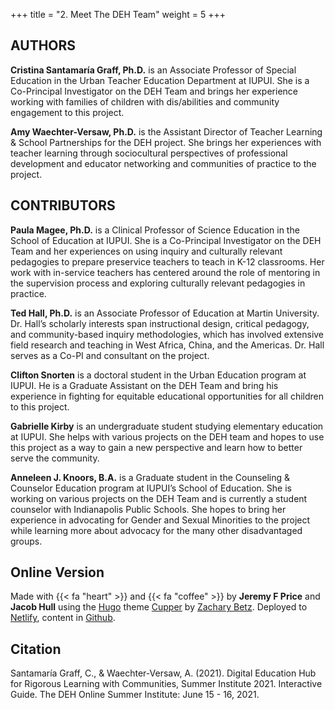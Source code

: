 +++
title = "2. Meet The DEH Team"
weight = 5
+++

## AUTHORS

**Cristina Santamaría Graff, Ph.D.** is an Associate Professor of Special Education in the Urban Teacher Education Department at IUPUI. She is a Co-Principal Investigator on the DEH Team and brings her experience working with families of children with dis/abilities and community engagement to this project.

**Amy Waechter-Versaw, Ph.D.** is the Assistant Director of Teacher Learning & School Partnerships for the DEH project. She brings her experiences with teacher learning through sociocultural perspectives of professional development and educator networking and communities of practice to the project.

## CONTRIBUTORS

**Paula Magee, Ph.D.** is a Clinical Professor of Science Education in the School of Education at IUPUI. She is a Co-Principal Investigator on the DEH Team and her experiences on using inquiry and culturally relevant pedagogies to prepare preservice teachers to teach in K-12 classrooms. Her work with in-service teachers has centered around the role of mentoring in the supervision process and exploring culturally relevant pedagogies in practice.

**Ted Hall, Ph.D.** is an Associate Professor of Education at Martin University. Dr. Hall’s scholarly interests span instructional design, critical pedagogy, and community-based inquiry methodologies, which has involved extensive field research and teaching in West Africa, China, and the Americas. Dr. Hall serves as a Co-PI and consultant on the project.

**Clifton Snorten** is a doctoral student in the Urban Education program at IUPUI. He is a Graduate Assistant on the DEH Team and bring his experience in fighting for equitable educational opportunities for all children to this project.

**Gabrielle Kirby** is an undergraduate student studying elementary education at IUPUI. She helps with various projects on the DEH team and hopes to use this project as a way to gain a new perspective and learn how to better serve the community.

**Anneleen J. Knoors, B.A.** is a Graduate student in the Counseling & Counselor Education program at IUPUI’s School of Education. She is working on various projects on the DEH Team and is currently a student counselor with Indianapolis Public Schools. She hopes to bring her experience in advocating for Gender and Sexual Minorities to the project while learning more about advocacy for the many other disadvantaged groups.

## Online Version

Made with {{< fa "heart" >}} and {{< fa "coffee" >}} by **Jeremy F Price** and **Jacob Hull** using the [Hugo](https://gohugo.io/) theme [Cupper](https://themes.gohugo.io/cupper-hugo-theme/) by [Zachary Betz](https://zwbetz.com/). Deployed to [Netlify](https://www.netlify.com/), content in [Github](https://github.com/jeremyfprice/dehsi2021online).

## Citation

Santamaría Graff, C., & Waechter-Versaw, A. (2021). Digital Education Hub for Rigorous Learning with Communities, Summer Institute 2021. Interactive Guide. The DEH Online Summer Institute: June 15 - 16, 2021.
